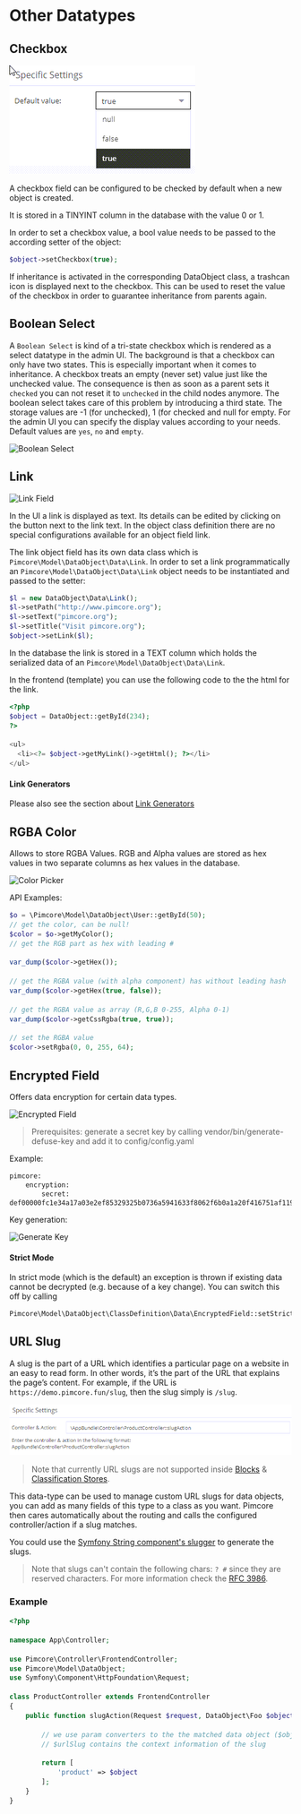 # Other Datatypes

## Checkbox

![Checkbox](../../../img/classes-datatypes-checkbox.png)

A checkbox field can be configured to be checked by default when a new object is created. 

It is stored in a TINYINT column in the database with the value 0 or 1. 

In order to set a checkbox value, a bool value needs to be passed to the according setter of the object:

```php
$object->setCheckbox(true);
```

If inheritance is activated in the corresponding DataObject class, a trashcan icon is displayed next to the checkbox. This can be used to reset the value of the checkbox in order to guarantee inheritance from parents again.

## Boolean Select

A `Boolean Select` is kind of a tri-state checkbox which is rendered as a select datatype in the admin UI.
The background is that a checkbox can only have two states. This is especially important when it comes to inheritance.
A checkbox treats an empty (never set) value just like the unchecked value. The consequence is then as soon as a parent sets it `checked` you can not reset it to `unchecked` in the child nodes anymore.
The boolean select takes care of this problem by introducing a third state. The storage values are -1 (for unchecked), 1 (for checked and
null for empty.
For the admin UI you can specify the display values according to your needs. Default values are `yes`, `no` and `empty`.

![Boolean Select](../../../img/boolean_select.png)

## Link 

![Link Field](../../../img/classes-datatypes-link1.jpg)

In the UI a link is displayed as text. Its details can be edited by clicking on the button next to the link text. In the 
object class definition there are no special configurations available for an object field link.

The link object field has its own data class which is `Pimcore\Model\DataObject\Data\Link`. In order to set a link 
programmatically an `Pimcore\Model\DataObject\Data\Link` object needs to be instantiated and passed to the setter:

```php
$l = new DataObject\Data\Link();               
$l->setPath("http://www.pimcore.org");    
$l->setText("pimcore.org");            
$l->setTitle("Visit pimcore.org");               
$object->setLink($l);
```

In the database the link is stored in a TEXT column which holds the serialized data of an `Pimcore\Model\DataObject\Data\Link`.

In the frontend (template) you can use the following code to the the html for the link. 

```php
<?php
$object = DataObject::getById(234);
?>

<ul>
  <li><?= $object->getMyLink()->getHtml(); ?></li>
</ul>
```
#### Link Generators

Please also see the section about [Link Generators](../05_Class_Settings/30_Link_Generator.md)

## RGBA Color

Allows to store RGBA Values. RGB and Alpha values are stored as hex values in two separate columns as hex values in the database. 

![Color Picker](../../../img/rgba_color_picker.png)


API Examples:

```php
$o = \Pimcore\Model\DataObject\User::getById(50);
// get the color, can be null!
$color = $o->getMyColor();
// get the RGB part as hex with leading #
                
var_dump($color->getHex());

// get the RGBA value (with alpha component) has without leading hash
var_dump($color->getHex(true, false));

// get the RGBA value as array (R,G,B 0-255, Alpha 0-1)
var_dump($color->getCssRgba(true, true));

// set the RGBA value
$color->setRgba(0, 0, 255, 64);
```

## Encrypted Field

Offers data encryption for certain data types.

![Encrypted Field](../../../img/encrypted_field.png)

> Prerequisites: generate a secret key by calling vendor/bin/generate-defuse-key and add it to config/config.yaml

Example:
```
pimcore:
    encryption:
        secret: def00000fc1e34a17a03e2ef85329325b0736a5941633f8062f6b0a1a20f416751af119256bea0abf83ac33ef656b3fff087e1ce71fa6b8810d7f854fe2781f3fe4507f6
```

Key generation:

![Generate Key](../../../img/generate_defuse_key.png)

#### Strict Mode

In strict mode (which is the default) an exception is thrown if existing data cannot be decrypted (e.g. because of a key change).
You can switch this off by calling

```php
Pimcore\Model\DataObject\ClassDefinition\Data\EncryptedField::setStrictMode(false)
```

## URL Slug

A slug is the part of a URL which identifies a particular page on a website in an easy 
to read form. In other words, it’s the part of the URL that explains the page’s content.
For example, if the URL is `https://demo.pimcore.fun/slug`, then the slug simply is `/slug`.

![URL Slug](../../../img/classes-datatypes-urlslug.png)

> Note that currently URL slugs are not supported inside [Blocks](./05_Blocks.md) & [Classification Stores](./15_Classification_Store.md).

This data-type can be used to manage custom URL slugs for data objects, you can add as many fields of this type to a class as you want. 
Pimcore then cares automatically about the routing and calls the configured controller/action if a slug matches.

You could use the [Symfony String component's slugger](https://symfony.com/doc/current/components/string.html#slugger) to generate the slugs.

> Note that slugs can't contain the following chars: `? #` since they are reserved characters.
> For more information check the [RFC 3986](https://www.rfc-editor.org/rfc/rfc3986#section-2.2).

### Example

```php
<?php

namespace App\Controller;

use Pimcore\Controller\FrontendController;
use Pimcore\Model\DataObject;
use Symfony\Component\HttpFoundation\Request;

class ProductController extends FrontendController
{
    public function slugAction(Request $request, DataObject\Foo $object, DataObject\Data\UrlSlug $urlSlug) {
        
        // we use param converters to the the matched data object ($object)
        // $urlSlug contains the context information of the slug

        return [
            'product' => $object
        ];
    }
}
```

